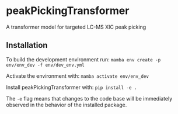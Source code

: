 # peakPickingTransformer
A transformer model for targeted LC-MS XIC peak picking

## Installation
To build the development environment run: `mamba env create -p env/env_dev -f env/dev_env.yml`

Activate the environment with: `mamba activate env/env_dev`

Install peakPickingTransformer with: `pip install -e .`

The `-e` flag means that changes to the code base will be immediately observed in the behavior of the installed package.
